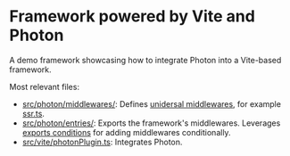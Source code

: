 # Framework powered by Vite and Photon

A demo framework showcasing how to integrate Photon into a Vite-based framework.

Most relevant files:
- [src/photon/middlewares/](./src/photon/middlewares): Defines [unidersal middlewares](https://github.com/magne4000/universal-middleware), for example [ssr.ts](./src/photon/middlewares/ssr.ts).
- [src/photon/entries/](./src/photon/entries): Exports the framework's middlewares. Leverages [exports conditions](./package.json) for adding middlewares conditionally.
- [src/vite/photonPlugin.ts](./src/vite/photonPlugin.ts): Integrates Photon.
